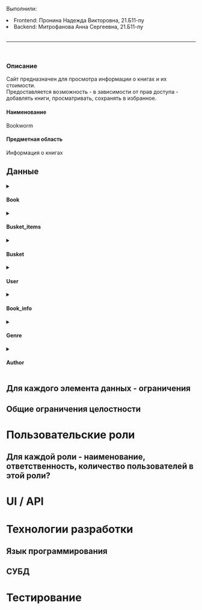 Выполнили:
<li>Frontend: Пронина Надежда Викторовна, 21.Б11-пу</li>
<li>Backend: Митрофанова Анна Сергеевна, 21.Б11-пу</li>
<br>
<hr>
<br>
<h3>Описание</h3> 
Сайт предназначен для просмотра информации о книгах и их стоимости.<br> Предоставляется возможность - в зависимости от прав доступа - добавлять книги, просматривать, сохранять в избранное. <br>
<h4>Наименование</h4>  
Bookworm
<h4>Предметная область</h4> 
Информация о книгах <br>
<h2>Данные</h2> 

<details> 
  
<summary> <h4>Book</h4> </summary>

|Название|Тип|Ограничение|
|-:|:-:|:-|
|id|int64|not null, >0|
|name|string|not null, len>0|
|author_id|int64| >0, not null|
|price|float| >=0, not null|
|genre_id|int64| >0, not null|

</details>


<details> 
  
<summary> <h4>Busket_items</h4> </summary>

|Название|Тип|Ограничение|
|-:|:-:|:-|
|id|int64|not null, >0|
|author_id|int64| >0, not null|
|backet_id|int64| >0, not null|

</details>


<details> 
  
<summary> <h4>Busket</h4> </summary>

|Название|Тип|Ограничение|
|-:|:-:|:-|
|id|int64|not null, >0|
|user_id|int64| >0, not null|

</details>


<details> 
  
<summary> <h4>User</h4> </summary>

|Название|Тип|Ограничение|
|-:|:-:|:-|
|id|int64|not null, >0|
|email|string| len > 0, not null|
|password|string| len > 0, not null|
|role|string| len > 0, not null|

</details>

<details> 
  
<summary> <h4>Book_info</h4> </summary>

|Название|Тип|Ограничение|
|-:|:-:|:-|
|id|int64|not null, >0|
|book_id|int64| >0, not null|
|title|string| len > 0, not null|
|email|description| len > 0, not null|


</details>


<details> 
  
<summary> <h4>Genre</h4> </summary>

|Название|Тип|Ограничение|
|-:|:-:|:-|
|id|int64|not null, >0|
|name|string| len > 0, not null|


</details>

<details> 
  
<summary> <h4>Author</h4> </summary>

|Название|Тип|Ограничение|
|-:|:-:|:-|
|id|int64|not null, >0|
|name|string| len > 0, not null|

</details>


## Для каждого элемента данных - ограничения
## Общие ограничения целостности
# Пользовательские роли
## Для каждой роли - наименование, ответственность, количество пользователей в этой роли?
# UI / API 
# Технологии разработки
## Язык программирования
## СУБД
# Тестирование
